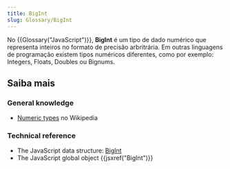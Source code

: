 ```yaml
---
title: BigInt
slug: Glossary/BigInt
---
```


No {{Glossary("JavaScript")}}, **BigInt** é um tipo de dado numérico que representa inteiros no formato de precisão arbritrária. Em outras linguagens de programação existem tipos numéricos diferentes, como por exemplo: Integers, Floats, Doubles ou Bignums.

## Saiba mais

### General knowledge

- [Numeric types](https://pt.wikipedia.org/wiki/Tipo_de_dado) no Wikipedia

### Technical reference

- The JavaScript data structure: [BigInt](/pt-BR/docs/Web/JavaScript/Data_structures#BigInt_type)
- The JavaScript global object {{jsxref("BigInt")}}
